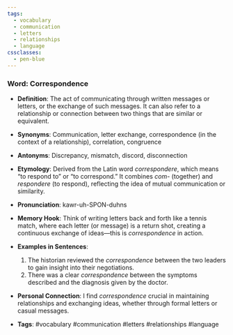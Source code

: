 ```yaml
---
tags:
  - vocabulary
  - communication
  - letters
  - relationships
  - language
cssclasses:
  - pen-blue
---
```


### **Word**: Correspondence

- **Definition**: The act of communicating through written messages or letters, or the exchange of such messages. It can also refer to a relationship or connection between two things that are similar or equivalent.

- **Synonyms**: Communication, letter exchange, correspondence (in the context of a relationship), correlation, congruence

- **Antonyms**: Discrepancy, mismatch, discord, disconnection

- **Etymology**: Derived from the Latin word *correspondere*, which means “to respond to” or “to correspond.” It combines *com-* (together) and *respondere* (to respond), reflecting the idea of mutual communication or similarity.

- **Pronunciation**: kawr-uh-SPON-duhns

- **Memory Hook**: Think of writing letters back and forth like a tennis match, where each letter (or message) is a return shot, creating a continuous exchange of ideas—this is *correspondence* in action.

- **Examples in Sentences**:
  1. The historian reviewed the *correspondence* between the two leaders to gain insight into their negotiations.
  2. There was a clear *correspondence* between the symptoms described and the diagnosis given by the doctor.

- **Personal Connection**: I find *correspondence* crucial in maintaining relationships and exchanging ideas, whether through formal letters or casual messages.

- **Tags**: #vocabulary #communication #letters #relationships #language
